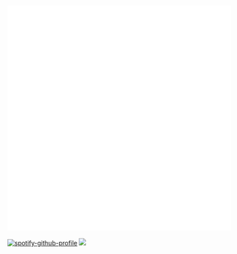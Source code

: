 ![metrixiki](https://github.com/SlenkyDev/SlenkyDev/blob/master/github-metrics.svg)


[![spotify-github-profile](https://spotify-github-profile.vercel.app/api/view?uid=21gfgmyr4dc6ihzt7oayrq75a&cover_image=true&theme=novatorem)](https://spotify-github-profile.vercel.app/api/view?uid=21gfgmyr4dc6ihzt7oayrq75a&redirect=true)
<img src="https://lanyard-profile-readme.vercel.app/api/403500416631046145" width="265"/>
